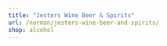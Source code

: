 ```yaml
---
title: "Jesters Wine Beer & Spirits"
url: /norman/jesters-wine-beer-and-spirits/
shop: alcohol
---
```

